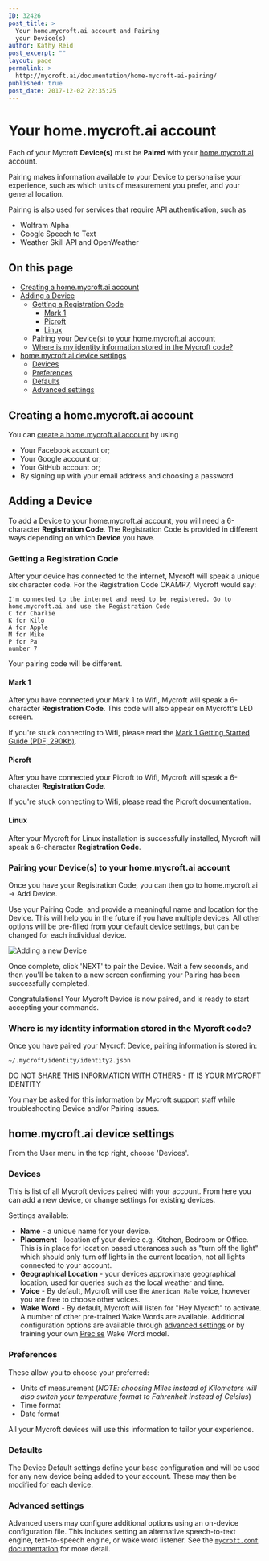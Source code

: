 ```yaml
---
ID: 32426
post_title: >
  Your home.mycroft.ai account and Pairing
  your Device(s)
author: Kathy Reid
post_excerpt: ""
layout: page
permalink: >
  http://mycroft.ai/documentation/home-mycroft-ai-pairing/
published: true
post_date: 2017-12-02 22:35:25
---
```

# Your home.mycroft.ai account

Each of your Mycroft **Device(s)** must be **Paired** with your [home.mycroft.ai](https://home.mycroft.ai) account.

Pairing makes information available to your Device to personalise your experience, such as which units of measurement you prefer, and your general location.

Pairing is also used for services that require API authentication, such as

* Wolfram Alpha
* Google Speech to Text
* Weather Skill API and OpenWeather

## On this page
- [Creating a home.mycroft.ai account](#creating-a-homemycroftai-account)
- [Adding a Device](#adding-a-device)
	- [Getting a Registration Code](#getting-a-registration-code)
		- [Mark 1](#mark-1)
		- [Picroft](#picroft)
		- [Linux](#linux)
	- [Pairing your Device(s) to your home.mycroft.ai account](#pairing-your-devices-to-your-homemycroftai-account)
	- [Where is my identity information stored in the Mycroft code?](#where-is-my-identity-information-stored-in-the-mycroft-code)
- [home.mycroft.ai device settings](#homemycroftai-device-settings)
	- [Devices](#devices)
	- [Preferences](#preferences)
	- [Defaults](#defaults)
	- [Advanced settings](#advanced-settings)

## Creating a home.mycroft.ai account

You can [create a home.mycroft.ai account](https://home.mycroft.ai/#/signup) by using

* Your Facebook account or;
* Your Google account or;
* Your GitHub account or;
* By signing up with your email address and choosing a password

## Adding a Device

To add a Device to your home.mycroft.ai account, you will need a 6-character **Registration Code**. The Registration Code is provided in different ways depending on which **Device** you have.

### Getting a Registration Code
After your device has connected to the internet, Mycroft will speak a unique six character code. For the Registration Code CKAMP7, Mycroft would say:

```
I'm connected to the internet and need to be registered. Go to home.mycroft.ai and use the Registration Code
C for Charlie
K for Kilo
A for Apple
M for Mike
P for Pa
number 7
```

Your pairing code will be different.

#### Mark 1

After you have connected your Mark 1 to Wifi, Mycroft will speak a 6-character **Registration Code**. This code will also appear on Mycroft's LED screen.

If you're stuck connecting to Wifi, please read the [Mark 1 Getting Started Guide (PDF, 290Kb)](https://mycroft.ai/wp-content/uploads/2017/06/Mark_1_User_Guide.pdf).

#### Picroft

After you have connected your Picroft to Wifi, Mycroft will speak a 6-character **Registration Code**.

If you're stuck connecting to Wifi, please read the [Picroft documentation](http://mycroft.ai/documentation/picroft/).

#### Linux

After your Mycroft for Linux installation is successfully installed, Mycroft will speak a 6-character **Registration Code**.

### Pairing your Device(s) to your home.mycroft.ai account

Once you have your Registration Code, you can then go to home.mycroft.ai -> Add Device.

Use your Pairing Code, and provide a meaningful name and location for the Device. This will help you in the future if you have multiple devices. All other options will be pre-filled from your [default device settings](#defaults), but can be changed for each individual device.

![Adding a new Device](https://mycroft.ai/wp-content/uploads/2019/06/Add-device.png")

Once complete, click 'NEXT' to pair the Device. Wait a few seconds, and then you'll be taken to a new screen confirming your Pairing has been successfully completed.

Congratulations! Your Mycroft Device is now paired, and is ready to start accepting your commands.

### Where is my identity information stored in the Mycroft code?

Once you have paired your Mycroft Device, pairing information is stored in:

`~/.mycroft/identity/identity2.json`

DO NOT SHARE THIS INFORMATION WITH OTHERS - IT IS YOUR MYCROFT IDENTITY

You may be asked for this information by Mycroft support staff while troubleshooting Device and/or Pairing issues.

## home.mycroft.ai device settings

From the User menu in the top right, choose 'Devices'.

### Devices
This is list of all Mycroft devices paired with your account. From here you can add a new device, or change settings for existing devices.

Settings available:
- **Name** - a unique name for your device.
- **Placement** - location of your device e.g. Kitchen, Bedroom or Office. This is in place for location based utterances such as "turn off the light" which should only turn off lights in the current location, not all lights connected to your account.
- **Geographical Location** - your devices approximate geographical location, used for queries such as the local weather and time.
- **Voice** - By default, Mycroft will use the `American Male` voice, however you are free to choose other voices.
- **Wake Word** - By default, Mycroft will listen for "Hey Mycroft" to activate. A number of other pre-trained Wake Words are available. Additional configuration options are available through [advanced settings](#advanced-settings) or by training your own [Precise](https://mycroft.ai/documentation/precise) Wake Word model.

### Preferences
These allow you to choose your preferred:
* Units of measurement
  (_NOTE: choosing Miles instead of Kilometers will also switch your temperature format to Fahrenheit instead of Celsius_)
* Time format
* Date format

All your Mycroft devices will use this information to tailor your experience.

### Defaults
The Device Default settings define your base configuration and will be used for any new device being added to your account. These may then be modified for each device.

### Advanced settings
Advanced users may configure additional options using an on-device configuration file. This includes setting an alternative speech-to-text engine, text-to-speech engine, or wake word listener. See the [`mycroft.conf` documentation](https://mycroft.ai/documentation/mycroft-conf/) for more detail.

